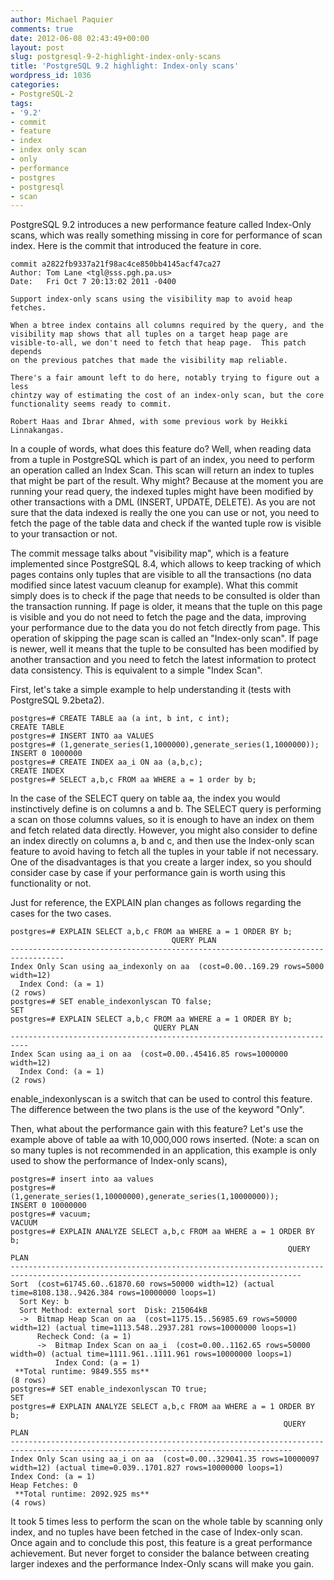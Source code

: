 ```yaml
---
author: Michael Paquier
comments: true
date: 2012-06-08 02:43:49+00:00
layout: post
slug: postgresql-9-2-highlight-index-only-scans
title: 'PostgreSQL 9.2 highlight: Index-only scans'
wordpress_id: 1036
categories:
- PostgreSQL-2
tags:
- '9.2'
- commit
- feature
- index
- index only scan
- only
- performance
- postgres
- postgresql
- scan
---
```


PostgreSQL 9.2 introduces a new performance feature called Index-Only scans, which was really something missing in core for performance of scan index.
Here is the commit that introduced the feature in core.

    commit a2822fb9337a21f98ac4ce850bb4145acf47ca27
    Author: Tom Lane <tgl@sss.pgh.pa.us>
    Date:   Fri Oct 7 20:13:02 2011 -0400

    Support index-only scans using the visibility map to avoid heap fetches.

    When a btree index contains all columns required by the query, and the
    visibility map shows that all tuples on a target heap page are
    visible-to-all, we don't need to fetch that heap page.  This patch depends
    on the previous patches that made the visibility map reliable.

    There's a fair amount left to do here, notably trying to figure out a less
    chintzy way of estimating the cost of an index-only scan, but the core
    functionality seems ready to commit.

    Robert Haas and Ibrar Ahmed, with some previous work by Heikki Linnakangas.

In a couple of words, what does this feature do?
Well, when reading data from a tuple in PostgreSQL which is part of an index, you need to perform an operation called an Index Scan.
This scan will return an index to tuples that might be part of the result. Why might? Because at the moment you are running your read query, the indexed tuples might have been modified by other transactions with a DML (INSERT, UPDATE, DELETE). As you are not sure that the data indexed is really the one you can use or not, you need to fetch the page of the table data and check if the wanted tuple row is visible to your transaction or not.

The commit message talks about "visibility map", which is a feature implemented since PostgreSQL 8.4, which allows to keep tracking of which pages contains only tuples that are visible to all the transactions (no data modified since latest vacuum cleanup for example). What this commit simply does is to check if the page that needs to be consulted is older than the transaction running.
If page is older, it means that the tuple on this page is visible and you do not need to fetch the page and the data, improving your performance due to the data you do not fetch directly from page. This operation of skipping the page scan is called an "Index-only scan".
If page is newer, well it means that the tuple to be consulted has been modified by another transaction and you need to fetch the latest information to protect data consistency. This is equivalent to a simple "Index Scan".

First, let's take a simple example to help understanding it (tests with PostgreSQL 9.2beta2).

    postgres=# CREATE TABLE aa (a int, b int, c int);
    CREATE TABLE
    postgres=# INSERT INTO aa VALUES
    postgres=# (1,generate_series(1,1000000),generate_series(1,1000000));
    INSERT 0 1000000
    postgres=# CREATE INDEX aa_i ON aa (a,b,c);
    CREATE INDEX
    postgres=# SELECT a,b,c FROM aa WHERE a = 1 order by b;

In the case of the SELECT query on table aa, the index you would instinctively define is on columns a and b. The SELECT query is performing a scan on those columns values, so it is enough to have an index on them and fetch related data directly.
However, you might also consider to define an index directly on columns a, b and c, and then use the Index-only scan feature to avoid having to fetch all the tuples in your table if not necessary. One of the disadvantages is that you create a larger index, so you should consider case by case if your performance gain is worth using this functionality or not.

Just for reference, the EXPLAIN plan changes as follows regarding the cases for the two cases.

    postgres=# EXPLAIN SELECT a,b,c FROM aa WHERE a = 1 ORDER BY b;
                                        QUERY PLAN                                    
    ----------------------------------------------------------------------------------
    Index Only Scan using aa_indexonly on aa  (cost=0.00..169.29 rows=5000 width=12)
      Index Cond: (a = 1)
    (2 rows)
    postgres=# SET enable_indexonlyscan TO false;
    SET
    postgres=# EXPLAIN SELECT a,b,c FROM aa WHERE a = 1 ORDER BY b;
                                    QUERY PLAN                                
    --------------------------------------------------------------------------
    Index Scan using aa_i on aa  (cost=0.00..45416.85 rows=1000000 width=12)
      Index Cond: (a = 1)
    (2 rows)

enable_indexonlyscan is a switch that can be used to control this feature. The difference between the two plans is the use of the keyword "Only".

Then, what about the performance gain with this feature? Let's use the example above of table aa with 10,000,000 rows inserted. (Note: a scan on so many tuples is not recommended in an application, this example is only used to show the performance of Index-only scans),

    postgres=# insert into aa values 
    postgres=# (1,generate_series(1,10000000),generate_series(1,10000000));
    INSERT 0 10000000
    postgres=# vacuum;
    VACUUM
    postgres=# EXPLAIN ANALYZE SELECT a,b,c FROM aa WHERE a = 1 ORDER BY b;
                                                                  QUERY PLAN                                                               
    ---------------------------------------------------------------------------------------------------------------------------------------
    Sort  (cost=61745.60..61870.60 rows=50000 width=12) (actual time=8108.138..9426.384 rows=10000000 loops=1)
      Sort Key: b
      Sort Method: external sort  Disk: 215064kB
      ->  Bitmap Heap Scan on aa  (cost=1175.15..56985.69 rows=50000 width=12) (actual time=1113.548..2937.281 rows=10000000 loops=1)
          Recheck Cond: (a = 1)
          ->  Bitmap Index Scan on aa_i  (cost=0.00..1162.65 rows=50000 width=0) (actual time=1111.961..1111.961 rows=10000000 loops=1)
              Index Cond: (a = 1)
     **Total runtime: 9849.555 ms**
    (8 rows)
    postgres=# SET enable_indexonlyscan TO true;
    SET
    postgres=# EXPLAIN ANALYZE SELECT a,b,c FROM aa WHERE a = 1 ORDER BY b;
                                                                 QUERY PLAN                                                              
    -------------------------------------------------------------------------------------------------------------------------------------
    Index Only Scan using aa_i on aa  (cost=0.00..329041.35 rows=10000097 width=12) (actual time=0.039..1701.827 rows=10000000 loops=1)
    Index Cond: (a = 1)
    Heap Fetches: 0
     **Total runtime: 2092.925 ms**
    (4 rows)

It took 5 times less to perform the scan on the whole table by scanning only index, and no tuples have been fetched in the case of Index-only scan.
Once again and to conclude this post, this feature is a great performance achievement. But never forget to consider the balance between creating larger indexes and the performance Index-Only scans will make you gain.
